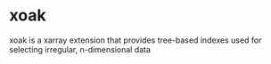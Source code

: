 # xoak
xoak is a xarray extension that provides tree-based indexes used for selecting irregular, n-dimensional data
